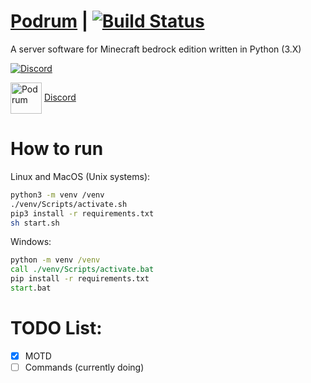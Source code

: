 # [Podrum](https://github.com/Podrum/Podrum) | [![Build Status](https://travis-ci.org/Podrum/Podrum.svg?branch=master)](https://travis-ci.org/Podrum/Podrum)
A server software for Minecraft bedrock edition written in Python (3.X)

[![Discord](https://img.shields.io/discord/705730982338101280?style=flat-square)](https://discord.gg/SGWCwd6)

<img src="https://cdn.discordapp.com/attachments/680861997650280483/705797584735830086/image0.png" alt="Podrum" title="Podrum" align="center" height="50" width="50" /> [Discord](https://discord.gg/SGWCwd6)

# How to run
Linux and MacOS (Unix systems):
```sh
python3 -m venv /venv
./venv/Scripts/activate.sh
pip3 install -r requirements.txt
sh start.sh
```
Windows:
```bat
python -m venv /venv
call ./venv/Scripts/activate.bat
pip install -r requirements.txt
start.bat
```

# TODO List:
- [x] MOTD
- [ ] Commands (currently doing)
